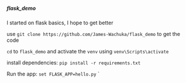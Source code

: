 ##### flask_demo
I started on flask basics, I hope to get better

use `git clone https://github.com/James-Wachuka/flask_demo` to get the code

`cd` to `flask_demo` and activate the `venv` using `venv\Scripts\activate`

install dependencies:
`pip install -r requirements.txt`

Run the app:
`set FLASK_APP=hello.py`
`
